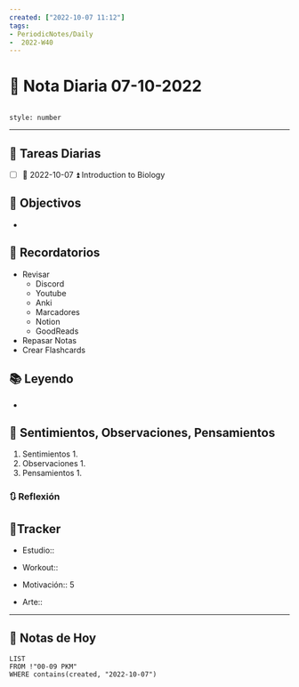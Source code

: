 ```yaml
---
created: ["2022-10-07 11:12"]
tags:
- PeriodicNotes/Daily
-  2022-W40
---
```


# 📅 Nota Diaria  07-10-2022
```toc

style: number

```

---
## 🔷 Tareas Diarias
- [ ] 📅 2022-10-07 ⏫ Introduction to Biology

## 🎯 Objectivos
- 
## 📕 Recordatorios
- Revisar
	- Discord
	- Youtube
	- Anki
	- Marcadores
	- Notion
	- GoodReads
- Repasar Notas
- Crear Flashcards

## 📚 Leyendo
- 
## 💬 Sentimientos, Observaciones, Pensamientos 
1. Sentimientos
	1. 
2. Observaciones
	1. 
3. Pensamientos
	1. 
### 🔃 Reflexión

## 🔷Tracker

- Estudio::

- Workout::

- Motivación:: 5

- Arte::
---

## 📅 Notas de Hoy
```dataview
LIST 
FROM !"00-09 PKM" 
WHERE contains(created, "2022-10-07")
```